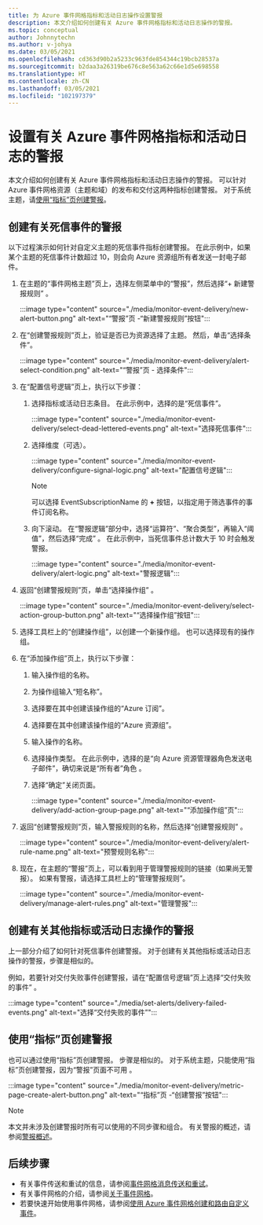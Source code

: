 ```yaml
---
title: 为 Azure 事件网格指标和活动日志操作设置警报
description: 本文介绍如何创建有关 Azure 事件网格指标和活动日志操作的警报。
ms.topic: conceptual
author: Johnnytechn
ms.author: v-johya
ms.date: 03/05/2021
ms.openlocfilehash: cd363d90b2a5233c963fde854344c19bcb28537a
ms.sourcegitcommit: b2daa3a26319be676c8e563a62c66e1d5e698558
ms.translationtype: HT
ms.contentlocale: zh-CN
ms.lasthandoff: 03/05/2021
ms.locfileid: "102197379"
---
```

# <a name="set-alerts-on-azure-event-grid-metrics-and-activity-logs"></a>设置有关 Azure 事件网格指标和活动日志的警报
本文介绍如何创建有关 Azure 事件网格指标和活动日志操作的警报。 可以针对 Azure 事件网格资源（主题和域）的发布和交付这两种指标创建警报。 对于系统主题，请[使用“指标”页创建警报](#create-alerts-using-the-metrics-page)。

## <a name="create-alerts-on-dead-lettered-events"></a>创建有关死信事件的警报
以下过程演示如何针对自定义主题的死信事件指标创建警报。 在此示例中，如果某个主题的死信事件计数超过 10，则会向 Azure 资源组所有者发送一封电子邮件。 

1. 在主题的“事件网格主题”页上，选择左侧菜单中的“警报”，然后选择“+ 新建警报规则”  。 

    :::image type="content" source="./media/monitor-event-delivery/new-alert-button.png" alt-text="“警报”页 -“新建警报规则”按钮":::
2. 在“创建警报规则”页上，验证是否已为资源选择了主题。 然后，单击“选择条件”。 

    :::image type="content" source="./media/monitor-event-delivery/alert-select-condition.png" alt-text="“警报”页 - 选择条件":::    
3. 在“配置信号逻辑”页上，执行以下步骤：
    1. 选择指标或活动日志条目。 在此示例中，选择的是“死信事件”。 

        :::image type="content" source="./media/monitor-event-delivery/select-dead-lettered-events.png" alt-text="选择死信事件":::        
    2. 选择维度（可选）。 
        
        :::image type="content" source="./media/monitor-event-delivery/configure-signal-logic.png" alt-text="配置信号逻辑":::        

        > [!NOTE]
        > 可以选择 EventSubscriptionName 的 **+** 按钮，以指定用于筛选事件的事件订阅名称。 
    3. 向下滚动。 在“警报逻辑”部分中，选择“运算符”、“聚合类型”，再输入“阈值”，然后选择“完成”    。 在此示例中，当死信事件总计数大于 10 时会触发警报。 
    
        :::image type="content" source="./media/monitor-event-delivery/alert-logic.png" alt-text="警报逻辑":::                
4. 返回“创建警报规则”页，单击“选择操作组” 。

    :::image type="content" source="./media/monitor-event-delivery/select-action-group-button.png" alt-text="“选择操作组”按钮":::
5. 选择工具栏上的“创建操作组”，以创建一个新操作组。 也可以选择现有的操作组。        
6. 在“添加操作组”页上，执行以下步骤：
    1. 输入操作组的名称。
    1. 为操作组输入“短名称”。
    1. 选择要在其中创建该操作组的“Azure 订阅”。
    1. 选择要在其中创建该操作组的“Azure 资源组”。
    1. 输入操作的名称。 
    1. 选择操作类型。 在此示例中，选择的是“向 Azure 资源管理器角色发送电子邮件”，确切来说是“所有者”角色 。 
    1. 选择“确定”关闭页面。 
    
        :::image type="content" source="./media/monitor-event-delivery/add-action-group-page.png" alt-text="“添加操作组”页":::                   
7. 返回“创建警报规则”页，输入警报规则的名称，然后选择“创建警报规则” 。

    :::image type="content" source="./media/monitor-event-delivery/alert-rule-name.png" alt-text="预警规则名称":::  
8. 现在，在主题的“警报”页上，可以看到用于管理警报规则的链接（如果尚无警报）。 如果有警报，请选择工具栏上的“管理警报规则”。  

    :::image type="content" source="./media/monitor-event-delivery/manage-alert-rules.png" alt-text="管理警报":::

## <a name="create-alerts-on-other-metrics-or-activity-log-operations"></a>创建有关其他指标或活动日志操作的警报
上一部分介绍了如何针对死信事件创建警报。 对于创建有关其他指标或活动日志操作的警报，步骤是相似的。 

例如，若要针对交付失败事件创建警报，请在“配置信号逻辑”页上选择“交付失败的事件” 。 

:::image type="content" source="./media/set-alerts/delivery-failed-events.png" alt-text="选择“交付失败的事件”":::


## <a name="create-alerts-using-the-metrics-page"></a>使用“指标”页创建警报
也可以通过使用“指标”页创建警报。 步骤是相似的。 对于系统主题，只能使用“指标”页创建警报，因为“警报”页面不可用 。 

:::image type="content" source="./media/monitor-event-delivery/metric-page-create-alert-button.png" alt-text="“指标”页 -“创建警报”按钮":::   
    

> [!NOTE]
> 本文并未涉及创建警报时所有可以使用的不同步骤和组合。 有关警报的概述，请参阅[警报概述](../azure-monitor/alerts/alerts-metric.md)。

## <a name="next-steps"></a>后续步骤

* 有关事件传送和重试的信息，请参阅[事件网格消息传送和重试](delivery-and-retry.md)。
* 有关事件网格的介绍，请参阅[关于事件网格](overview.md)。
* 若要快速开始使用事件网格，请参阅[使用 Azure 事件网格创建和路由自定义事件](custom-event-quickstart.md)。


